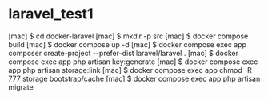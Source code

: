 # laravel_test1

[mac] $ cd docker-laravel
[mac] $ mkdir -p src
[mac] $ docker compose build
[mac] $ docker compose up -d
[mac] $ docker compose exec app composer create-project --prefer-dist laravel/laravel .
[mac] $ docker compose exec app php artisan key:generate
[mac] $ docker compose exec app php artisan storage:link
[mac] $ docker compose exec app chmod -R 777 storage bootstrap/cache
[mac] $ docker compose exec app php artisan migrate